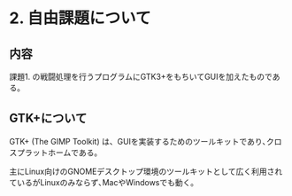 
# 2. 自由課題について

## 内容
課題1. の戦闘処理を行うプログラムにGTK3+をもちいてGUIを加えたものである｡

## GTK+について

GTK+ (The GIMP Toolkit) は、GUIを実装するためのツールキットであり､クロスプラットホームである｡   

主にLinux向けのGNOMEデスクトップ環境のツールキットとして広く利用されているがLinuxのみならず､MacやWindowsでも動く｡



